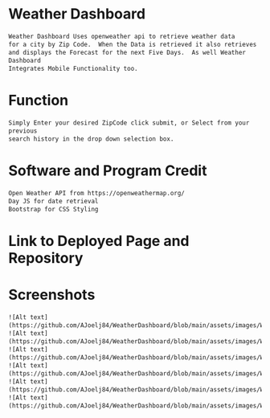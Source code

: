 # Weather Dashboard
    Weather Dashboard Uses openweather api to retrieve weather data
    for a city by Zip Code.  When the Data is retrieved it also retrieves
    and displays the Forecast for the next Five Days.  As well Weather Dashboard
    Integrates Mobile Functionality too.
# Function
    Simply Enter your desired ZipCode click submit, or Select from your previous
    search history in the drop down selection box.
# Software and Program Credit
    Open Weather API from https://openweathermap.org/
    Day JS for date retrieval
    Bootstrap for CSS Styling
# Link to Deployed Page and Repository


# Screenshots
    ![Alt text](https://github.com/AJoelj84/WeatherDashboard/blob/main/assets/images/Wdash1.jpg)
    ![Alt text](https://github.com/AJoelj84/WeatherDashboard/blob/main/assets/images/Wdash2.jpg)
    ![Alt text](https://github.com/AJoelj84/WeatherDashboard/blob/main/assets/images/Wdash3.jpg)
    ![Alt text](https://github.com/AJoelj84/WeatherDashboard/blob/main/assets/images/Wdash4.jpg)
    ![Alt text](https://github.com/AJoelj84/WeatherDashboard/blob/main/assets/images/WdashMble1.jpg)
    ![Alt text](https://github.com/AJoelj84/WeatherDashboard/blob/main/assets/images/WdashMble2.jpg)